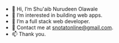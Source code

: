 - 👋 Hi, I’m Shu'aib Nurudeen Olawale
- 👀 I’m interested in building web apps.
- 🌱 I’m a full stack web developer.
- 💞️ Contact me at snotatonline@gmail.com.
- 📫 Thank you.

<!---
Snotat/Snotat is a ✨ special ✨ repository because its `README.md` (this file) appears on your GitHub profile.
You can click the Preview link to take a look at your changes.
--->
